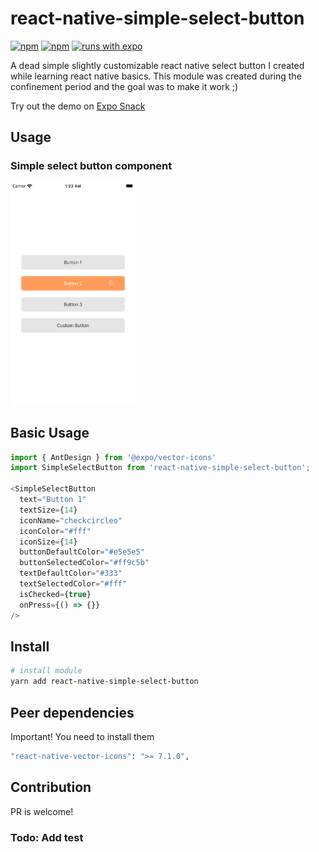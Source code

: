 # react-native-simple-select-button

[![npm](https://img.shields.io/npm/v/react-native-simple-select-button.svg)](https://www.npmjs.com/package/react-native-simple-select-button) [![npm](https://img.shields.io/npm/dm/react-native-simple-select-button.svg)](https://www.npmjs.com/package/react-native-simple-select-button) [![runs with expo](https://img.shields.io/badge/Runs%20with%20Expo-4630EB.svg?logo=EXPO&labelColor=f3f3f3&logoColor=000)](https://expo.io/)

A dead simple slightly customizable react native select button I created while learning react native basics. 
This module was created during the confinement period and the goal was to make it work ;)

Try out the demo on [Expo Snack](https://snack.expo.io/@aboliga7/react-native-simple-select-button)

## Usage

### Simple select button component

<img src="assets/Screenshots/demo.png?raw=true" width="200">


## Basic Usage

```js
import { AntDesign } from '@expo/vector-icons'
import SimpleSelectButton from 'react-native-simple-select-button';

<SimpleSelectButton
  text="Button 1"
  textSize={14}
  iconName="checkcircleo"
  iconColor="#fff"
  iconSize={14}
  buttonDefaultColor="#e5e5e5"
  buttonSelectedColor="#ff9c5b"
  textDefaultColor="#333"
  textSelectedColor="#fff"
  isChecked={true}
  onPress={() => {}}
/>

```

## Install

```bash
# install module
yarn add react-native-simple-select-button
```

## Peer dependencies
Important! You need to install them

```bash
"react-native-vector-icons": ">= 7.1.0",
```

## Contribution

PR is welcome!

### Todo: Add test
